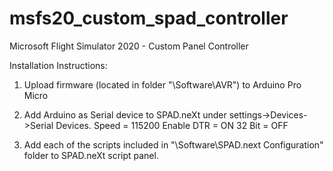 # msfs20_custom_spad_controller
Microsoft Flight Simulator 2020 - Custom Panel Controller


Installation Instructions:

1. Upload firmware (located in folder "\Software\AVR\") to Arduino Pro Micro

2. Add Arduino as Serial device to SPAD.neXt under settings->Devices->Serial Devices.
	Speed = 115200
	Enable DTR = ON
	32 Bit = OFF

3. Add each of the scripts included in "\Software\SPAD.next Configuration\" folder to SPAD.neXt script panel.



